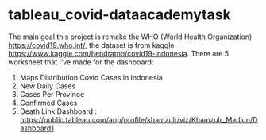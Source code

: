 # tableau_covid-dataacademytask
The main goal this project is remake the WHO (World Health Organization) https://covid19.who.int/, the dataset is from kaggle https://www.kaggle.com/hendratno/covid19-indonesia. There are 5 worksheet that i've made for the dashboard: 
  1. Maps Distribution Covid Cases in Indonesia 
  2. New Daily Cases
  3. Cases Per Province
  4. Confirmed Cases
  5. Death 
Link Dashboard : https://public.tableau.com/app/profile/khamzulr/viz/Khamzulr_Madiun/Dashboard1
